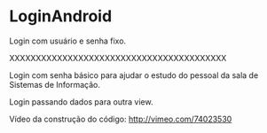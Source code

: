 LoginAndroid
============

Login com usuário e senha fixo. 



XXXXXXXXXXXXXXXXXXXXXXXXXXXXXXXXXXXXXXXXX

Login com senha básico para ajudar o estudo do pessoal da sala de Sistemas de Informação.


Login passando dados para outra view.


Vídeo da construção do código: http://vimeo.com/74023530
